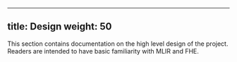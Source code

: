 <!-- mdformat off(yaml frontmatter) -->
---
title: Design
weight: 50
---
<!-- mdformat on -->

This section contains documentation on the high level design of the project.
Readers are intended to have basic familiarity with MLIR and FHE.
